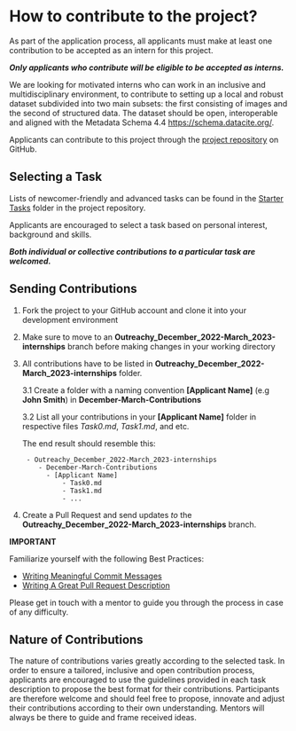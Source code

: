 # How to contribute to the project?

As part of the application process, all applicants must make at least one contribution to be accepted as an intern for this project.

 **_Only applicants who contribute will be eligible to be accepted as interns._**
 
 
We are looking for motivated interns who can work in an inclusive and multidisciplinary environment, to contribute to setting up a local and robust dataset subdivided into two main subsets: the first consisting of images and the second of structured data. The dataset should be open, interoperable and aligned with the Metadata Schema 4.4 https://schema.datacite.org/.

Applicants can contribute to this project through the [project repository](https://github.com/Mboalab/Mboalab_Outreachy-May-Aug-2022) on GitHub. 

## Selecting a Task

Lists of newcomer-friendly and advanced tasks can be found in the [Starter Tasks](https://github.com/Mboalab/Outreachy_December_2022-March_2023-Internships-Typhoid-diagnostics-Project/tree/main/Tasks/Starter%20tasks) folder in the project repository. 

Applicants are encouraged to select a task based on personal interest, background and skills.

_**Both individual or collective contributions to a particular task are welcomed.**_

## Sending Contributions

1. Fork the project to your GitHub account and clone it into your development environment
2. Make sure to move to an **Outreachy_December_2022-March_2023-internships** branch before making changes in your working directory
3. All contributions have to be listed in **Outreachy_December_2022-March_2023-internships** folder.

    3.1 Create a folder with a naming convention **[Applicant Name]** (e.g **John Smith**) in **December-March-Contributions**

    3.2 List all your contributions in your **[Applicant Name]** folder in respective files *Task0.md*, *Task1.md*, and etc.

    The end result should resemble this:

        - Outreachy_December_2022-March_2023-internships
           - December-March-Contributions
             - [Applicant Name]
                 - Task0.md
                 - Task1.md
                 - ...

4. Create a Pull Request and send updates *to* the **Outreachy_December_2022-March_2023-internships** branch.

**IMPORTANT**

Familiarize yourself with the following Best Practices:

- [Writing Meaningful Commit Messages](https://reflectoring.io/meaningful-commit-messages/)
- [Writing A Great Pull Request Description](https://www.pullrequest.com/blog/writing-a-great-pull-request-description/)

Please get in touch with a mentor to guide you through the process in case of any difficulty.

## Nature of Contributions
The nature of contributions varies greatly according to the selected task. 
In order to ensure a tailored, inclusive and open contribution process, 
applicants are encouraged to use the guidelines provided in each task description to propose
the best format for their contributions. Participants are therefore welcome and should feel free to propose, 
innovate and adjust their contributions according to their own understanding. Mentors will always be there to guide and frame received ideas.
